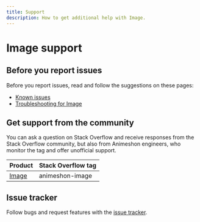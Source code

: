 ```yaml
---
title: Support
description: How to get additional help with Image.
---
```


# Image support

## Before you report issues

Before you report issues, read and follow the suggestions on these pages:

- [Known issues](/image/docs/issues)
- [Troubleshooting for Image](/image/docs/troubleshooting)

## Get support from the community

You can ask a question on Stack Overflow and receive responses from the Stack Overflow community, but also from Animeshon engineers, who monitor the tag and offer unofficial support.

| Product | Stack Overflow tag |
| --- | --- |
| [Image](https://stackoverflow.com/questions/tagged/animeshon-image) | animeshon-image |

## Issue tracker

Follow bugs and request features with the [issue tracker](https://github.com/animeshon/issue-tracker/issues).
